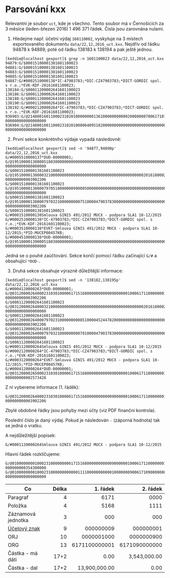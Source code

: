 
# Parsování kxx

Relevantní je soubor `uct`, kde je všechno. Tento soubor má v Černošicích za 3 měsíce (leden-březen 2016) 1 496 371 řádek. Čísla jsou zarovnána nulami.

1) Hledejme např. účetní výdaj `160110002`, vyskytuje na 3 místech exportovaného dokumentu `data/22,12,2016_uct.kxx`. Nejdřív od řádku 94878 k 94889, poté od řádku 138183 k 138194 a pak ještě jednou.

```
[keddie@localhost gexport]$ grep -n 1601100023 data/22,12,2016_uct.kxx
94879:G/$00015100001381601100023
94881:G/$00015100001381601100023
94883:G/$00015100001381601100023
94885:G/$00015100001381601100023
94887:G/#0002510000138*IC-47903783;*DIC-CZ47903783;*DICT-GORDIC spol. s r.o.;*EVK-KDF-20161601100023;
138184:G/$00011200002641601100023
138186:G/$00011200002641601100023
138188:G/$00011200002641601100023
138190:G/$00011200002641601100023
138192:G/#0002120000264*IC-47903783;*DIC-CZ47903783;*DICT-GORDIC spol. s r.o.;*EVK-KDF-20161601100023;
936903:G/@21480016011000231020100000000136100000000000200000007006171070000000000000000000080000 000000000000000000
936904:G/@21480016011000231020100006409518200000000000000000009000000000000000000000000000080000-000000000000000000
```

2) První sekce konkrétního výdaje vypadá následovně:

```
[keddie@localhost gexport]$ sed -n '94877,94890p' data/22,12,2016_uct.kxx
G/#0005510000137*DUD-00000001;
G/@19510000138000518030000000000000000000000000000000000000000000000000000000000003902206 000000000000000000
G/$00015100001381601100023
G/@19510000138000321000000000000000000000000000000000000000002016180002000000000000000000 000000000003902206
G/$00015100001381601100023
G/@19510000138000797051800000099000500000000000000000000000000000000000000000000003902206 000000000000000000
G/$00015100001381601100023
G/@19510000138000797032100000000075100004790378300000000000000000000000000000000000000000 000000000003902206
G/$00015100001381601100023
G/#0001510000138Smlouva GINIS 491/2012 MUCX - podpora SLA1 10-12/2015
G/#0002510000138*IC-47903783;*DIC-CZ47903783;*DICT-GORDIC spol. s r.o.;*EVK-KDF-20161601100023;
G/#0003510000138*EVKT-Smlouva GINIS 491/2012 MUCX - podpora SLA1 10-12/2015;*PID-MUCEP00457KB;
G/#0004510000138*DUD-00000001;
G/@19510000139000518030000000000000000000000000000000000000000000000000000000000002573428 000000000000000000
```
Jedná se o pouhé zaúčtování. Sekce končí pomocí řádku začínající `G/#` a obsahující `*DUD-`.

3) Druhá sekce obsahuje výrazně důležitější informace:

```
[keddie@localhost gexport]$ sed -n '138182,138195p' data/22,12,2016_uct.kxx
G/#0004120000263*DUD-00000001;
G/@03120000264000231030100006171516800000000000900000010006171100000001000000000000000000 000000000003902206
G/$00011200002641601100023
G/@03120000264000321000000000000000000000000000000000000000002016180002000000000003902206 000000000000000000
G/$00011200002641601100023
G/@03120000264000797023100000000085100004524478200000000000000000000000000000000000000000 000000000003902206
G/$00011200002641601100023
G/@03120000264000797032100000000070100004790378300000000000000000000000000000000003902206 000000000000000000
G/$00011200002641601100023
G/#0001120000264Smlouva GINIS 491/2012 MUCX - podpora SLA1 10-12/2015
G/#0002120000264*IC-47903783;*DIC-CZ47903783;*DICT-GORDIC spol. s r.o.;*EVK-KDF-20161601100023;
G/#0003120000264*EVKT-Smlouva GINIS 491/2012 MUCX - podpora SLA1 10-12/2015;*PID-MUCEP00457KB;
G/#0004120000264*DUD-00000001;
G/@03120000265000231030100006171516800000000000900000010006171100000001000000000000000000 000000000002573428
```

Z ní vybereme informace (1. řáděk):

```
G/@03120000264000231030100006171516800000000000900000010006171100000001000000000000000000 000000000003902206
```

Zbylé obdobné řádky jsou pohyby mezi účty (viz PDF finanční kontrola).

Poslední číslo je daný výdaj. Pokud je následován `-` (záporná hodnota) tak se jedná o vratku.

A nejdůležitější popisek:
```
G/#0001120000264Smlouva GINIS 491/2012 MUCX - podpora SLA1 10-12/2015
```

Hlavní řádek rozklíčujeme:

```
G/@01000000001000231000000006171516800000000000900000010006171100000001000000000000000000 000000000354300000
G/@01000000001000231000000000000111100000000000100000009006171090000000000000001390000000 000000000000000000
```

| Co                 | Délka |    1. řádek   |    2. řádek   |
|--------------------|------:|--------------:|--------------:|
| Paragraf           |   4   |          6171 |          0000 |
| Položka            |   4   |          5168 |          1111 |
| Záznamová jednotka |   3   |           000 |           000 |
| [Účelový znak][MFČR]|  9   |     000000009 |     000000001 |
| ORJ                |  10   |    0000001000 |    0000000900 |
| ORG                |  13   | 6171100000001 | 6171090000000 |
| Částka - má dáti   |  17+2 |          0.00 |  3,543,000.00 |
| Částka - dal       |  17+2 | 13,900,000.00 |          0.00 |

[MFČR]: http://www.ucetni-portal.cz/ciselnik-ucelovych-znaku-1168-a.html
